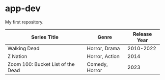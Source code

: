 # app-dev
My first repository.

| Series Title                        | Genre            | Release Year |
|-------------------------------------|------------------|--------------|
| Walking Dead                        | Horror, Drama    | 2010-2022    |
| Z Nation                            | Horror, Action   | 2014         |
| Zoom 100: Bucket List of the Dead   | Comedy, Horror   | 2023         |
